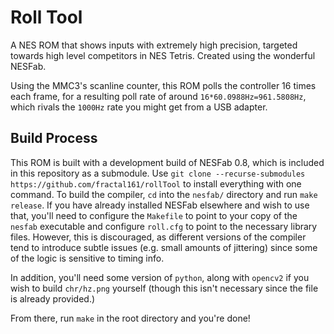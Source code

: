 # Roll Tool
A NES ROM that shows inputs with extremely high precision, targeted towards high level competitors in NES Tetris. Created using the wonderful NESFab.

Using the MMC3's scanline counter, this ROM polls the controller 16 times each frame, for a resulting poll rate of around `16*60.0988Hz=961.5808Hz`, which rivals the `1000Hz` rate you might get from a USB adapter.

## Build Process
This ROM is built with a development build of NESFab 0.8, which is included in this repository as a submodule. Use `git clone --recurse-submodules https://github.com/fractal161/rollTool` to install everything with one command. To build the compiler, `cd` into the `nesfab/` directory and run `make release`. If you have already installed NESFab elsewhere and wish to use that, you'll need to configure the `Makefile` to point to your copy of the `nesfab` executable and configure `roll.cfg` to point to the necessary library files. However, this is discouraged, as different versions of the compiler tend to introduce subtle issues (e.g. small amounts of jittering) since some of the logic is sensitive to timing info.

In addition, you'll need some version of `python`, along with `opencv2` if you wish to build `chr/hz.png` yourself (though this isn't necessary since the file is already provided.)

From there, run `make` in the root directory and you're done!

